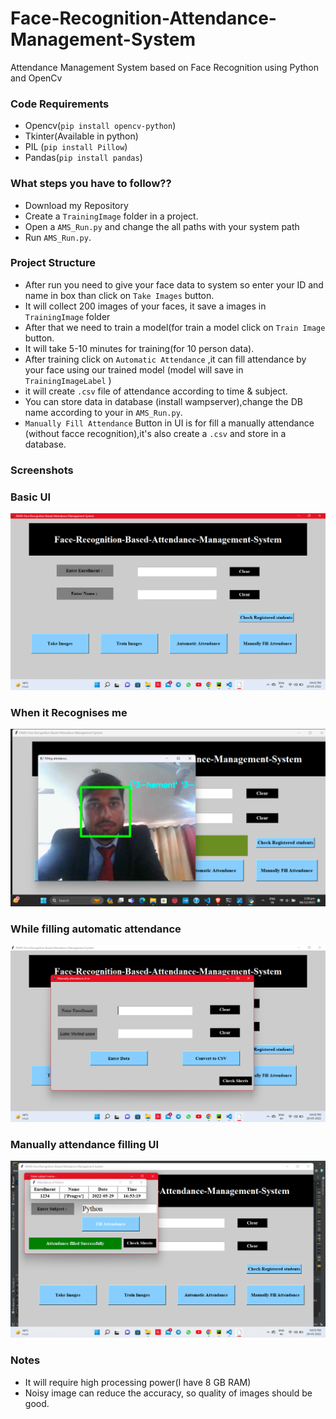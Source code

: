 # Face-Recognition-Attendance-Management-System
Attendance Management System based on Face Recognition using Python  and OpenCv  



### Code Requirements
- Opencv(`pip install opencv-python`)
- Tkinter(Available in python)
- PIL (`pip install Pillow`)
- Pandas(`pip install pandas`)

### What steps you have to follow??
- Download my Repository 
- Create a `TrainingImage` folder in a project.
- Open a `AMS_Run.py` and change the all paths with your system path
- Run `AMS_Run.py`.

### Project Structure

- After run you need to give your face data to system so enter your ID and name in box than click on `Take Images` button.
- It will collect 200 images of your faces, it save a images in `TrainingImage` folder
- After that we need to train a model(for train a model click on `Train Image` button.
- It will take 5-10 minutes for training(for 10 person data).
- After training click on `Automatic Attendance` ,it can fill attendance by your face using our trained model (model will save in `TrainingImageLabel` )
- it will create `.csv` file of attendance according to time & subject.
- You can store data in database (install wampserver),change the DB name according to your in `AMS_Run.py`.
- `Manually Fill Attendance` Button in UI is for fill a manually attendance (without facce recognition),it's also create a `.csv` and store in a database.

### Screenshots

### Basic UI
<img src="https://github.com/HG-IMMORTALS/Face-Recognition-Attendance-System-main/blob/main/Face-Recognition-Attendance-System-main/Screenshot%20(31).png">

### When it Recognises me
<img src="https://github.com/HG-IMMORTALS/Face-Recognition-Attendance-System-main/blob/main/Face-Recognition-Attendance-System-main/Screenshot%20(33).png">

### While filling automatic attendance
<img src="https://github.com/HG-IMMORTALS/Face-Recognition-Attendance-System-main/blob/main/Face-Recognition-Attendance-System-main/Screenshot%20(35).png">

### Manually attendance filling UI
<img src="https://github.com/HG-IMMORTALS/Face-Recognition-Attendance-System-main/blob/main/Face-Recognition-Attendance-System-main/Screenshot%20(38).png">







### Notes
- It will require high processing power(I have 8 GB RAM)
- Noisy image can reduce the accuracy, so quality of images should be good.


